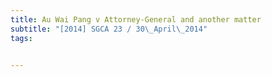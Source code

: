 ```yaml
---
title: Au Wai Pang v Attorney-General and another matter 
subtitle: "[2014] SGCA 23 / 30\_April\_2014"
tags:


---
```


